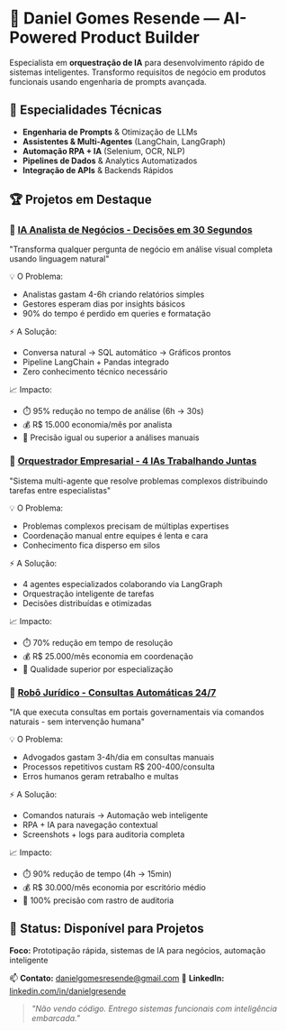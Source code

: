 # 👋 Daniel Gomes Resende — AI-Powered Product Builder

  Especialista em **orquestração de IA** para desenvolvimento rápido de sistemas inteligentes.
  Transformo requisitos de negócio em produtos funcionais usando engenharia de prompts avançada.

  ## 🤖 Especialidades Técnicas
  - **Engenharia de Prompts** & Otimização de LLMs
  - **Assistentes & Multi-Agentes** (LangChain, LangGraph)
  - **Automação RPA + IA** (Selenium, OCR, NLP)
  - **Pipelines de Dados** & Analytics Automatizados
  - **Integração de APIs** & Backends Rápidos

  ## 🏆 Projetos em Destaque

  ### 🧠 [IA Analista de Negócios - Decisões em 30 Segundos](./ia-analista-negocios)
  "Transforma qualquer pergunta de negócio em análise visual completa usando linguagem 
  natural"

  💡 O Problema:
  - Analistas gastam 4-6h criando relatórios simples
  - Gestores esperam dias por insights básicos
  - 90% do tempo é perdido em queries e formatação

  ⚡ A Solução:
  - Conversa natural → SQL automático → Gráficos prontos
  - Pipeline LangChain + Pandas integrado
  - Zero conhecimento técnico necessário

  📈 Impacto:
  - ⏱️ 95% redução no tempo de análise (6h → 30s)
  - 💰 R$ 15.000 economia/mês por analista
  - 🎯 Precisão igual ou superior a análises manuais

  ### 🤖 [Orquestrador Empresarial - 4 IAs Trabalhando Juntas](./orquestrador-multiagente)
  "Sistema multi-agente que resolve problemas complexos distribuindo tarefas entre 
  especialistas"

  💡 O Problema:
  - Problemas complexos precisam de múltiplas expertises
  - Coordenação manual entre equipes é lenta e cara
  - Conhecimento fica disperso em silos

  ⚡ A Solução:
  - 4 agentes especializados colaborando via LangGraph
  - Orquestração inteligente de tarefas
  - Decisões distribuídas e otimizadas

  📈 Impacto:
  - ⏱️ 70% redução em tempo de resolução
  - 💰 R$ 25.000/mês economia em coordenação
  - 🎯 Qualidade superior por especialização

  ### 🔄 [Robô Jurídico - Consultas Automáticas 24/7](./rpa-inteligente)
  "IA que executa consultas em portais governamentais via comandos naturais - sem 
  intervenção humana"

  💡 O Problema:
  - Advogados gastam 3-4h/dia em consultas manuais
  - Processos repetitivos custam R$ 200-400/consulta
  - Erros humanos geram retrabalho e multas

  ⚡ A Solução:
  - Comandos naturais → Automação web inteligente
  - RPA + IA para navegação contextual
  - Screenshots + logs para auditoria completa

  📈 Impacto:
  - ⏱️ 90% redução de tempo (4h → 15min)
  - 💰 R$ 30.000/mês economia por escritório médio
  - 🎯 100% precisão com rastro de auditoria
  ## 💼 Status: Disponível para Projetos
  **Foco:** Prototipação rápida, sistemas de IA para negócios, automação inteligente

  📫 **Contato:** danielgomesresende@gmail.com
  🔗 **LinkedIn:** [linkedin.com/in/danielgresende](https://www.linkedin.com/in/danielgresende/)

  > *"Não vendo código. Entrego sistemas funcionais com inteligência embarcada."*
